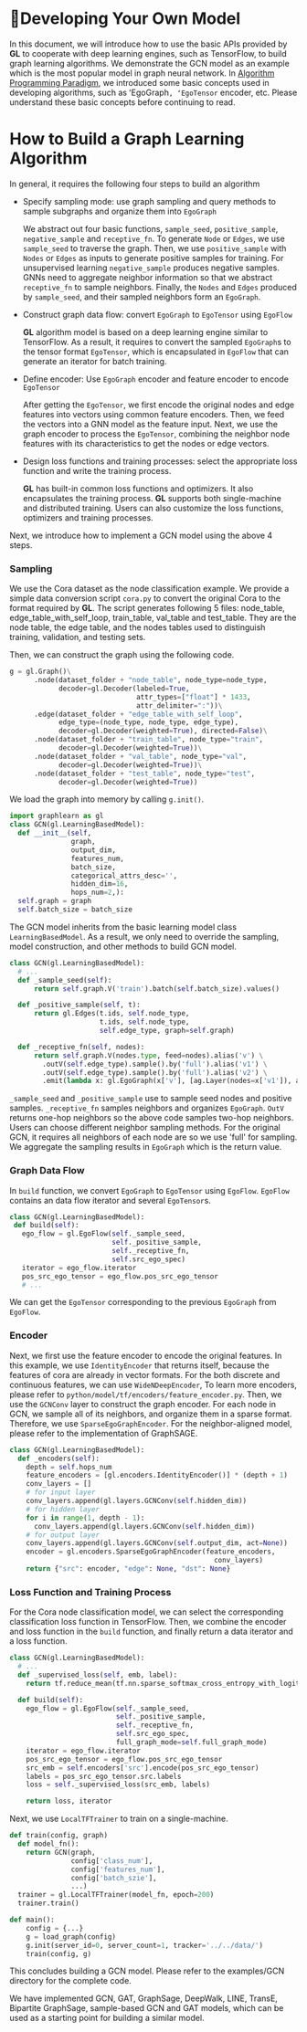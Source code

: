 # Developing Your Own Model

In this document, we will introduce how to use the basic APIs provided by **GL** to cooperate with deep learning engines, such as TensorFlow, to build graph learning algorithms.
We demonstrate the GCN model as an example which is the most popular model in graph neural network. 
In [Algorithm Programming Paradigm](model_programming_cn.md), we introduced some basic concepts used in developing algorithms, such as ʻEgoGraph`, ʻEgoTensor` encoder, etc.
Please understand these basic concepts before continuing to read.

# How to Build a Graph Learning Algorithm

In general, it requires the following four steps to build an algorithm

- Specify sampling mode: use graph sampling and query methods to sample subgraphs and organize them into `EgoGraph`

    We abstract out four basic functions, `sample_seed`, `positive_sample`,
    `negative_sample` and `receptive_fn`.
    To generate `Node` or `Edges`, we use `sample_seed` to traverse the graph. Then, we use `positive_sample` with `Nodes` or `Edges` as inputs to generate positive samples for training. For unsupervised learning `negative_sample` produces negative samples.
    GNNs need to aggregate neighbor information so that we abstract `receptive_fn` to sample neighbors. Finally, the `Nodes` and `Edges` produced by `sample_seed`, and their sampled neighbors form an `EgoGraph`.

- Construct graph data flow: convert `EgoGraph` to `EgoTensor` using `EgoFlow`

    **GL** algorithm model is based on a deep learning engine similar to TensorFlow. 
    As a result, it requires to convert the sampled `EgoGraph`s to the tensor format `EgoTensor`, which is encapsulated in `EgoFlow` that can generate an iterator for batch training.

- Define encoder: Use `EgoGraph` encoder and feature encoder to encode `EgoTensor`

    After getting the `EgoTensor`, we first encode the original nodes and edge features into vectors using common feature encoders. Then, we feed the vectors into a GNN model as the feature input. Next, we use the graph encoder to process the `EgoTensor`, combining the neighbor node features with its characteristics to get the nodes or edge vectors.

- Design loss functions and training processes: select the appropriate loss function and write the training process.

    **GL** has built-in common loss functions and optimizers. It also encapsulates the training process. **GL** supports both single-machine and distributed training.
    Users can also customize the loss functions, optimizers and training processes.

Next, we introduce how to implement a GCN model using the above 4 steps.


### Sampling

We use the Cora dataset as the node classification example. We provide a simple data conversion script `cora.py` to convert the original Cora to the format required by **GL**. The script generates following 5 files: node_table, edge_table_with_self_loop, train_table, val_table and test_table.
They are the node table, the edge table, and the nodes tables used to distinguish training, validation, and testing sets.

Then, we can construct the graph using the following code.

```python
g = gl.Graph()\
      .node(dataset_folder + "node_table", node_type=node_type,
            decoder=gl.Decoder(labeled=True,
                               attr_types=["float"] * 1433,
                               attr_delimiter=":"))\
      .edge(dataset_folder + "edge_table_with_self_loop", 
            edge_type=(node_type, node_type, edge_type),
            decoder=gl.Decoder(weighted=True), directed=False)\
      .node(dataset_folder + "train_table", node_type="train",
            decoder=gl.Decoder(weighted=True))\
      .node(dataset_folder + "val_table", node_type="val",
            decoder=gl.Decoder(weighted=True))\
      .node(dataset_folder + "test_table", node_type="test",
            decoder=gl.Decoder(weighted=True))
```

We load the graph into memory by calling `g.init()`.

```py
import graphlearn as gl
class GCN(gl.LearningBasedModel):
  def __init__(self,
               graph,
               output_dim,
               features_num,
               batch_size,
               categorical_attrs_desc='',
               hidden_dim=16,
               hops_num=2,):
  self.graph = graph
  self.batch_size = batch_size
```

The GCN model inherits from the basic learning model class `LearningBasedModel`. As a result, we only need to override the sampling, model construction, and other methods to build GCN model. 

```python
class GCN(gl.LearningBasedModel):
  # ...
  def _sample_seed(self):
      return self.graph.V('train').batch(self.batch_size).values()

  def _positive_sample(self, t):
      return gl.Edges(t.ids, self.node_type,
                      t.ids, self.node_type,
                      self.edge_type, graph=self.graph)

  def _receptive_fn(self, nodes):
      return self.graph.V(nodes.type, feed=nodes).alias('v') \
        .outV(self.edge_type).sample().by('full').alias('v1') \
        .outV(self.edge_type).sample().by('full').alias('v2') \
        .emit(lambda x: gl.EgoGraph(x['v'], [ag.Layer(nodes=x['v1']), ag.Layer(nodes=x['v2'])]))
```

`_sample_seed` and `_positive_sample` use to sample seed nodes and positive samples. `_receptive_fn` samples neighbors and organizes `EgoGraph`.
 `OutV` returns one-hop neighbors so the above code samples two-hop neighbors. Users can choose different neighbor sampling methods.
 For the original GCN, it requires all neighbors of each node are so we use 'full' for sampling. We aggregate the sampling results in `EgoGraph` which is the return value.

 ### Graph Data Flow

 In `build` function, we convert `EgoGraph` to `EgoTensor` using `EgoFlow`. `EgoFlow` contains an data flow iterator and several `EgoTensor`s.

 ```python
class GCN(gl.LearningBasedModel):
  def build(self):
    ego_flow = gl.EgoFlow(self._sample_seed,
                          self._positive_sample,
                          self._receptive_fn,
                          self.src_ego_spec)
    iterator = ego_flow.iterator
    pos_src_ego_tensor = ego_flow.pos_src_ego_tensor
    # ...
```

We can get the `EgoTensor` corresponding to the previous `EgoGraph` from `EgoFlow`.

### Encoder

Next, we first use the feature encoder to encode the original features.
In this example, we use `IdentityEncoder` that returns itself, because
the features of cora are already in vector formats.
For the both discrete and continuous features, we can use `WideNDeepEncoder`,
To learn more encoders, please refer to `python/model/tf/encoders/feature_encoder.py`.
Then, we use the `GCNConv` layer to construct the graph encoder. For each node in GCN, we sample all of its neighbors, and organize them in a sparse format. Therefore, we use `SparseEgoGraphEncoder`. For the neighbor-aligned model, please refer to the implementation of GraphSAGE.

```python
class GCN(gl.LearningBasedModel):
  def _encoders(self):
    depth = self.hops_num
    feature_encoders = [gl.encoders.IdentityEncoder()] * (depth + 1)
    conv_layers = []
    # for input layer
    conv_layers.append(gl.layers.GCNConv(self.hidden_dim))
    # for hidden layer
    for i in range(1, depth - 1):
      conv_layers.append(gl.layers.GCNConv(self.hidden_dim))
    # for output layer
    conv_layers.append(gl.layers.GCNConv(self.output_dim, act=None))
    encoder = gl.encoders.SparseEgoGraphEncoder(feature_encoders,
                                                  conv_layers)
    return {"src": encoder, "edge": None, "dst": None}
```

### Loss Function and Training Process

For the Cora node classification model, we can select the corresponding classification loss function in TensorFlow. 
Then, we combine the encoder and loss function in the `build` function, and finally return a data iterator and a loss function.

```python
class GCN(gl.LearningBasedModel):
  # ...
  def _supervised_loss(self, emb, label):
    return tf.reduce_mean(tf.nn.sparse_softmax_cross_entropy_with_logits(emb, label))

  def build(self):
    ego_flow = gl.EgoFlow(self._sample_seed,
                          self._positive_sample,
                          self._receptive_fn,
                          self.src_ego_spec,
                          full_graph_mode=self.full_graph_mode)
    iterator = ego_flow.iterator
    pos_src_ego_tensor = ego_flow.pos_src_ego_tensor
    src_emb = self.encoders['src'].encode(pos_src_ego_tensor)
    labels = pos_src_ego_tensor.src.labels
    loss = self._supervised_loss(src_emb, labels)

    return loss, iterator
```

Next, we use `LocalTFTrainer` to train on a single-machine.

```python
def train(config, graph)
  def model_fn():
	return GCN(graph,
			   config['class_num'],
			   config['features_num'],
			   config['batch_szie'],
			   ...)
  trainer = gl.LocalTFTrainer(model_fn, epoch=200)
  trainer.train()

def main():
	config = {...}
	g = load_graph(config)
	g.init(server_id=0, server_count=1, tracker='../../data/')
	train(config, g)
```

This concludes building a GCN model. Please refer to the examples/GCN directory for the complete code.

We have implemented GCN, GAT, GraphSage, DeepWalk, LINE, TransE, Bipartite GraphSage, sample-based GCN and GAT models, which can be used as a starting point for building a similar model.